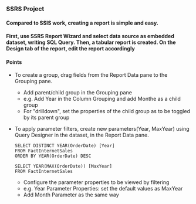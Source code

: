 ### SSRS Project
#### Compared to SSIS work, creating a report is simple and easy. 
#### First, use SSRS Report Wizard and select data source as embedded dataset, writing SQL Query. Then, a tabular report is created. On the Design tab of the report, edit the report accordingly

#### Points
- To create a group, drag fields from the Report Data pane to the Grouping pane. 
  - Add parent/child group in the Grouping pane 
  - e.g. Add Year in the Column Grouping and add Monthe as a child group
  - For "drilldown", set the properties of the child group as to be toggled by its parent group
- To apply parameter filters, create new parameters(Year, MaxYear) using Query Designer in the dataset, in the Report Data pane.

  ```
  SELECT DISTINCT YEAR(OrderDate) [Year]
  FROM FactInternetSales
  ORDER BY YEAR(OrderDate) DESC
  ```
  ```
  SELECT YEAR(MAX(OrderDate)) [MaxYear]
  FROM FactInternetSales
  ```
  - Configure the parameter properties to be viewed by filtering
  - e.g. Year Parameter Properties: set the default values as MaxYear
  - Add Month Parameter as the same way


